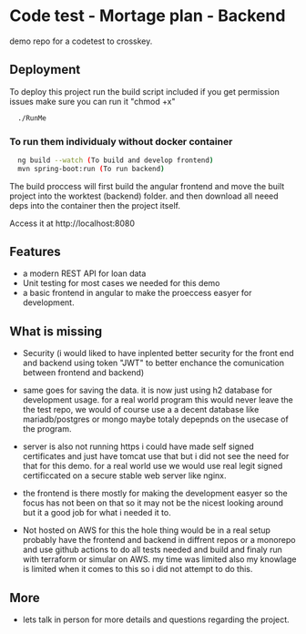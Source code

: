 
# Code test - Mortage plan - Backend

demo repo for a codetest to crosskey.


## Deployment

To deploy this project run the build script included if you get permission issues make sure you can run it "chmod +x"

```bash
  ./RunMe
```

### To run them individualy without docker container
```bash
  ng build --watch (To build and develop frontend)
  mvn spring-boot:run (To run backend)
```

The build proccess will first build the angular frontend and move the built project into the worktest (backend) folder. and then download all neeed deps into the container then the project itself.

Access it at http://localhost:8080


## Features

- a modern REST API for loan data
- Unit testing for most cases we needed for this demo
- a basic frontend in angular to make the proeccess easyer for development.

## What is missing
- Security (i would liked to have inplented better security for the front end and backend using token "JWT" to better enchance the comunication between frontend and backend)
- same goes for saving the data. it is now just using h2 database for development usage. for a real world program this would never leave the the test repo, we would of course use a a decent database like mariadb/postgres or mongo maybe totaly depepnds on the usecase of the program.
- server is also not running https i could have made self signed certificates and just have tomcat use that but i did not see the need for that for this demo. for a real world use we would use real legit signed certificcated on a secure stable web server like nginx.

- the frontend is there mostly for making the development easyer so the focus has not been on that so it may not be the nicest looking around but it a good job for what i needed it to.
- Not hosted on AWS for this the hole thing would be in a real setup probably have the frontend and backend in diffrent repos or a monorepo and use github actions to do all tests needed and build and finaly run with terraform or simular on AWS. my time was limited also my knowlage is limited when it comes to this so i did not attempt to do this. 

## More
- lets talk in person for more details and questions regarding the project.